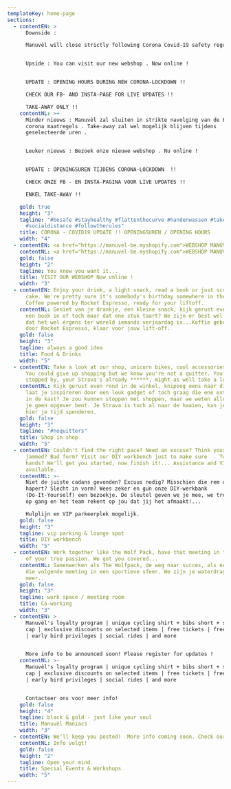 ```yaml
---
templateKey: home-page
sections:
  - contentEN: >
      Downside : 

      Manuvèl will close strictly following Corona Covid-19 safety regulations . Take-away will be possible on selected opening hours.


      Upside : You can visit our new webshop . Now online !


      UPDATE : OPENING HOURS DURING NEW CORONA-LOCKDOWN !! 

      CHECK OUR FB- AND INSTA-PAGE FOR LIVE UPDATES !!

      TAKE-AWAY ONLY !! 
    contentNL: >+
      Minder nieuws : Manuvèl zal sluiten in strikte navolging van de Belgische
      corona maatregels . Take-away zal wel mogelijk blijven tijdens
      geselecteerde uren .


      Leuker nieuws : Bezoek onze nieuwe webshop . Nu online !


      UPDATE : OPENINGSUREN TIJDENS CORONA-LOCKDOWN  !!

      CHECK ONZE FB - EN INSTA-PAGINA VOOR LIVE UPDATES !!

      ENKEL TAKE-AWAY !!

    gold: true
    height: "3"
    tagline: "#besafe #stayhealthy #flattenthecurve #handenwassen #takeaway
      #socialdistance #followtherules"
    title: CORONA - COVID19 UPDATE !! OPENINGSUREN / OPENING HOURS
    width: "4"
  - contentEN: <a href="https://manuvel-be.myshopify.com">WEBSHOP MANUVÈL</a>
    contentNL: <a href="https://manuvel-be.myshopify.com">WEBSHOP MANUVÈL</a>
    gold: false
    height: "2"
    tagline: You know you want it...
    title: VISIT OUR WEBSHOP Now online !
    width: "3"
  - contentEN: Enjoy your drink, a light snack, read a book or just score a piece of
      cake. We're pretty sure it's somebody's birthday somewhere in the world.
      Coffee powered by Rocket Espresso, ready for your liftoff.
    contentNL: Geniet van je drankje, een kleine snack, kijk gerust even op je gemak
      een boek in of toch maar dat ene stuk taart? We zijn er best wel zeker van
      dat het wel érgens ter wereld iemands verjaardag is...Koffie gebrouwen
      door Rocket Espresso, klaar voor jouw lift-off.
    gold: false
    height: "3"
    tagline: always a good idea
    title: Food & Drinks
    width: "5"
  - contentEN: Take a look at our shop, unicorn bikes, cool accessories & gadgets.
      You could give up shopping but we know you're not a quitter. You already
      stopped by, your Strava's already ******, might as well take a look!
    contentNL: Kijk gerust even rond in de winkel, knipoog eens naar die ene fiets,
      laat je inspireren door een leuk gadget of toch graag die ene extra trui
      in de kast? Je zou kunnen stoppen met shoppen, maar we weten allebei dat
      je geen opgever bent. Je Strava is toch al naar de haaien, kan je evengoed
      hier je tijd spenderen.
    gold: false
    height: "3"
    tagline: "#noquitters"
    title: Shop in shop
    width: "5"
  - contentEN: Couldn't find the right pace? Need an excuse? Think your wheel is
      jammed? Bad form? Visit our DIY workbench just to make sure  . Two left
      hands? We'll get you started, now finish it!... Assistance and VIP parking
      available.
    contentNL: >-
      Niet de juiste cadans gevonden? Excuus nodig? Misschien die rem die
      hapert? Slecht in vorm? Wees zeker en gun onze DIY-werkbank
      (Do-It-Yourself) een bezoekje. De sleutel geven we je mee, we trekken je
      op gang en het team rekent op jou dat jij het afmaakt!...

      Hulplijn en VIP parkeerplek mogelijk.
    gold: false
    height: "3"
    tagline: vip parking & lounge spot
    title: DIY workbench
    width: "5"
  - contentEN: Work together like the Wolf Pack, have that meeting in the atmosphere
      of your true passion. We got you covered...
    contentNL: Samenwerken als The Wolfpack, de weg naar succes, als een team naar
      die volgende meeting in een sportieve sfeer. We zijn je waterdragers. Of
      meer..
    gold: false
    height: "3"
    tagline: work space / meeting room
    title: Co-working
    width: "3"
  - contentEN: >
      Manuvèl's loyalty program | unique cycling shirt + bibs short + socks +
      cap | exclusive discounts on selected items | free tickets | free gadgets
      | early bird privileges | social rides | and more


      More info to be announced soon! Please register for updates !
    contentNL: >-
      Manuvèl's loyalty program | unique cycling shirt + bibs short + socks +
      cap | exclusive discounts on selected items | free tickets | free gadgets
      | early bird privileges | social rides | and more


      Contacteer ons voor meer info! 
    gold: false
    height: "4"
    tagline: black & gold - just like your soul
    title: Manuvèl Maniacs
    width: "3"
  - contentEN: We'll keep you posted!  More info coming soon. Check our Facebook page .
    contentNL: Info volgt!
    gold: false
    height: "2"
    tagline: Open your mind.
    title: Special Events & Workshops
    width: "5"
---
```

